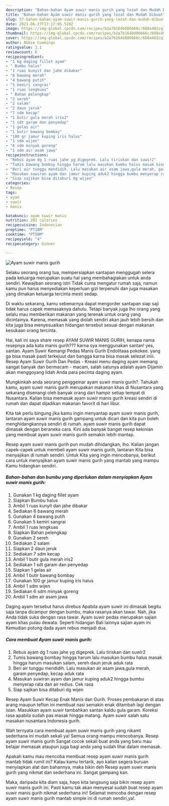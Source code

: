 ```yaml
---
description: "Bahan-bahan Ayam suwir manis gurih yang lezat dan Mudah Dibuat"
title: "Bahan-bahan Ayam suwir manis gurih yang lezat dan Mudah Dibuat"
slug: 57-bahan-bahan-ayam-suwir-manis-gurih-yang-lezat-dan-mudah-dibuat
date: 2021-06-27T17:17:05.518Z
image: https://img-global.cpcdn.com/recipes/b2a7b164b086666c/680x482cq70/ayam-suwir-manis-gurih-foto-resep-utama.jpg
thumbnail: https://img-global.cpcdn.com/recipes/b2a7b164b086666c/680x482cq70/ayam-suwir-manis-gurih-foto-resep-utama.jpg
cover: https://img-global.cpcdn.com/recipes/b2a7b164b086666c/680x482cq70/ayam-suwir-manis-gurih-foto-resep-utama.jpg
author: Abbie Cummings
ratingvalue: 3.1
reviewcount: 6
recipeingredient:
- "1 kg daging fillet ayam"
- " Bumbu halus"
- "1 ruas kunyit dan jahe dibakar"
- "6 bawang merah"
- "4 bawang putih"
- "5 kemiri sangrai"
- "1 ruas lengkuas"
- " Bahan pelengkap"
- "2 sereh"
- "2 salam"
- "2 daun jeruk"
- "7 sdm kecap"
- "1 butir gula merah iris2"
- "1 sdt garam dan penyedap"
- "1 gelas air"
- "1 butir bawang bombay"
- "100 gr jamur kuping iris halus"
- "1 sdm wijen"
- "6 sdm minyak goreng"
- "1 sdm air asam jawa"
recipeinstructions:
- "Rebus ayam dg 1 ruas jahe yg digeprek. Lalu tiriskan dan suwir2"
- "Tumis bawang bombay hingga harum lalu masukan bumbu halus masak hingga harum masukan salam, sereh daun jeruk aduk rata"
- "Beri air tunggu mendidih. Lalu masukan air asam jawa,gula merah, garam penyedap, kecap aduk rata"
- "Masukan suwiran ayam dan jamur kuping aduk2 hingga bumbu menyerap rata dan air redius. Cek rasa"
- "Siap sajikan bisa ditaburi dg wijen"
categories:
- Resep
tags:
- ayam
- suwir
- manis

katakunci: ayam suwir manis 
nutrition: 201 calories
recipecuisine: Indonesian
preptime: "PT18M"
cooktime: "PT50M"
recipeyield: "4"
recipecategory: Dinner

---
```



![Ayam suwir manis gurih](https://img-global.cpcdn.com/recipes/b2a7b164b086666c/680x482cq70/ayam-suwir-manis-gurih-foto-resep-utama.jpg)

Selaku seorang orang tua, mempersiapkan santapan menggugah selera pada keluarga merupakan suatu hal yang membahagiakan untuk anda sendiri. Kewajiban seorang istri Tidak cuma mengatur rumah saja, namun kamu pun harus menyediakan keperluan gizi terpenuhi dan juga masakan yang dimakan keluarga tercinta mesti sedap.

Di waktu  sekarang, kamu sebenarnya dapat mengorder santapan siap saji tidak harus capek memasaknya dahulu. Tetapi banyak juga lho orang yang selalu mau memberikan makanan yang terenak untuk orang yang dicintainya. Karena, memasak yang diolah sendiri akan jauh lebih bersih dan kita juga bisa menyesuaikan hidangan tersebut sesuai dengan makanan kesukaan orang tercinta. 

Hai, kali ini saya share resep AYAM SUWIR MANIS GURIH, kenapa nama resepnya ada kata manis gurih??? karna sya menggunakan santan! yes, santan. Ayam Suwir Kemangi Pedas Manis Gurih Endolitaaa pokokee. yang ga bisa masak pasti terkejuut dan bangga karna bisa masak selezat iniii. Resep Ayam Suwir Gurih Dan Pedas - Kreasi menu daging ayam memang sangat banyak dan bermacam - macam, salah satunya adalah ayam Dijamin akan menggoyang lidah Anda para pecinta daging ayam.

Mungkinkah anda seorang penggemar ayam suwir manis gurih?. Tahukah kamu, ayam suwir manis gurih merupakan makanan khas di Nusantara yang sekarang disenangi oleh banyak orang dari hampir setiap tempat di Nusantara. Kalian bisa memasak ayam suwir manis gurih kreasi sendiri di rumah dan dapat dijadikan makanan favorit di hari libur.

Kita tak perlu bingung jika kamu ingin menyantap ayam suwir manis gurih, lantaran ayam suwir manis gurih gampang untuk dicari dan kita pun boleh menghidangkannya sendiri di rumah. ayam suwir manis gurih dapat dimasak dengan beraneka cara. Kini ada banyak banget resep kekinian yang membuat ayam suwir manis gurih semakin lebih mantap.

Resep ayam suwir manis gurih pun mudah dihidangkan, lho. Kalian jangan capek-capek untuk membeli ayam suwir manis gurih, lantaran Kita bisa menyajikan di rumah sendiri. Untuk Kita yang ingin mencobanya, berikut cara untuk menyajikan ayam suwir manis gurih yang mantab yang mampu Kamu hidangkan sendiri.

<!--inarticleads1-->

##### Bahan-bahan dan bumbu yang diperlukan dalam menyiapkan Ayam suwir manis gurih:

1. Gunakan 1 kg daging fillet ayam
1. Siapkan  Bumbu halus
1. Ambil 1 ruas kunyit dan jahe dibakar
1. Sediakan 6 bawang merah
1. Gunakan 4 bawang putih
1. Gunakan 5 kemiri sangrai
1. Ambil 1 ruas lengkuas
1. Siapkan  Bahan pelengkap
1. Gunakan 2 sereh
1. Sediakan 2 salam
1. Siapkan 2 daun jeruk
1. Sediakan 7 sdm kecap
1. Ambil 1 butir gula merah iris2
1. Sediakan 1 sdt garam dan penyedap
1. Siapkan 1 gelas air
1. Ambil 1 butir bawang bombay
1. Gunakan 100 gr jamur kuping iris halus
1. Ambil 1 sdm wijen
1. Sediakan 6 sdm minyak goreng
1. Ambil 1 sdm air asam jawa


Daging ayam tersebut harus direbus Apabila ayam suwir ini dimasak begitu saja tanpa dicampur dengan bumbu, maka rasanya akan tawar. Nah, jika Anda tidak suka dengan rasa tawar. Ayam suwir pedas merupakan sajian ayam khas pulau dewata. Seperti hidangan Bali lainnya sajian ayam ini Kemudian potong dada ayam rebus menjadi dua. 

<!--inarticleads2-->

##### Cara membuat Ayam suwir manis gurih:

1. Rebus ayam dg 1 ruas jahe yg digeprek. Lalu tiriskan dan suwir2
1. Tumis bawang bombay hingga harum lalu masukan bumbu halus masak hingga harum masukan salam, sereh daun jeruk aduk rata
1. Beri air tunggu mendidih. Lalu masukan air asam jawa,gula merah, garam penyedap, kecap aduk rata
1. Masukan suwiran ayam dan jamur kuping aduk2 hingga bumbu menyerap rata dan air redius. Cek rasa
1. Siap sajikan bisa ditaburi dg wijen


Resep Ayam Suwir Kecap Enak Manis dan Gurih. Proses pembakaran di atas arang maupun teflon ini membuat nasi semakin enak ditambah lagi dengan isian. Masukkan ayam suwir tambahkan santan kaldu gula garam. Koreksi rasa apabila sudah pas masak hingga matang. Ayam suwir salah satu masakan nusantara Indonesia gurih. 

Wah ternyata cara membuat ayam suwir manis gurih yang nikamt sederhana ini mudah sekali ya! Semua orang mampu mencobanya. Resep ayam suwir manis gurih Sangat cocok sekali buat anda yang baru mau belajar memasak ataupun juga bagi anda yang sudah lihai dalam memasak.

Apakah kamu mau mencoba membuat resep ayam suwir manis gurih mantab tidak rumit ini? Kalau kamu tertarik, ayo kalian segera buruan menyiapkan alat dan bahannya, maka bikin deh Resep ayam suwir manis gurih yang nikmat dan sederhana ini. Sangat gampang kan. 

Maka, daripada kita diam saja, hayo kita langsung saja bikin resep ayam suwir manis gurih ini. Pasti kamu tak akan menyesal sudah buat resep ayam suwir manis gurih nikmat sederhana ini! Selamat mencoba dengan resep ayam suwir manis gurih mantab simple ini di rumah sendiri,ya!.

